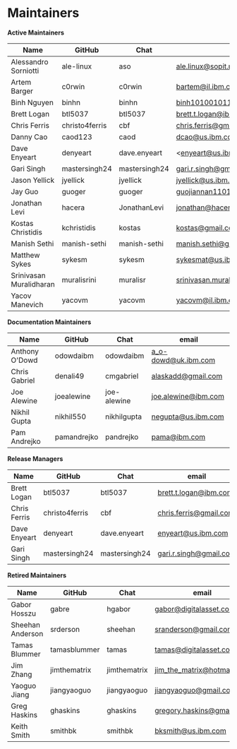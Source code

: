 Maintainers
===========

**Active Maintainers**

| Name | GitHub | Chat | email
|------|--------|------|----------------------
| Alessandro Sorniotti | ale-linux | aso | <ale.linux@sopit.net>
| Artem Barger | c0rwin | c0rwin | <bartem@il.ibm.com>
| Binh Nguyen | binhn | binhn | <binh1010010110@gmail.com>
| Brett Logan | btl5037 | btl5037 | <brett.t.logan@ibm.com>
| Chris Ferris | christo4ferris | cbf | <chris.ferris@gmail.com>
| Danny Cao | caod123 | caod | <dcao@us.ibm.com>
| Dave Enyeart | denyeart | dave.enyeart | <enyeart@us.ibm. com>
| Gari Singh | mastersingh24 | mastersingh24 | <gari.r.singh@gmail.com>
| Jason Yellick | jyellick | jyellick | <jyellick@us.ibm.com>
| Jay Guo | guoger | guoger | <guojiannan1101@gmail.com>
| Jonathan Levi | hacera | JonathanLevi | <jonathan@hacera.com>
| Kostas Christidis | kchristidis | kostas | <kostas@gmail.com>
| Manish Sethi | manish-sethi | manish-sethi | <manish.sethi@gmail.com>
| Matthew Sykes | sykesm | sykesm | <sykesmat@us.ibm.com>
| Srinivasan Muralidharan | muralisrini | muralisr | <srinivasan.muralidharan99@gmail.com>
| Yacov Manevich | yacovm | yacovm | <yacovm@il.ibm.com>

**Documentation Maintainers**

| Name | GitHub | Chat | email
|------|--------|------|----------------------
| Anthony O'Dowd | odowdaibm  | odowdaibm | <a_o-dowd@uk.ibm.com>
| Chris Gabriel  | denali49   | cmgabriel | <alaskadd@gmail.com>
| Joe Alewine | joealewine | joe-alewine | <joe.alewine@ibm.com>
| Nikhil Gupta | nikhil550 | nikhilgupta | <negupta@us.ibm.com>
| Pam Andrejko | pamandrejko | pandrejko | <pama@ibm.com>

**Release Managers**

| Name | GitHub | Chat | email
|------|--------|------|----------------------
| Brett Logan | btl5037 | btl5037 | <brett.t.logan@ibm.com>
| Chris Ferris | christo4ferris | cbf | <chris.ferris@gmail.com>
| Dave Enyeart | denyeart | dave.enyeart | <enyeart@us.ibm.com>
| Gari Singh | mastersingh24 | mastersingh24 | <gari.r.singh@gmail.com>

**Retired Maintainers**

| Name | GitHub | Chat | email
|------|--------|------|----------------------
| Gabor Hosszu | gabre | hgabor | <gabor@digitalasset.com>
| Sheehan Anderson | srderson | sheehan | <sranderson@gmail.com>
| Tamas Blummer | tamasblummer | tamas | <tamas@digitalasset.com>
| Jim Zhang | jimthematrix | jimthematrix | <jim_the_matrix@hotmail.com>
| Yaoguo Jiang | jiangyaoguo | jiangyaoguo | <jiangyaoguo@gmail.com>
| Greg Haskins | ghaskins | ghaskins | <gregory.haskins@gmail.com>
| Keith Smith | smithbk | smithbk | <bksmith@us.ibm.com>
